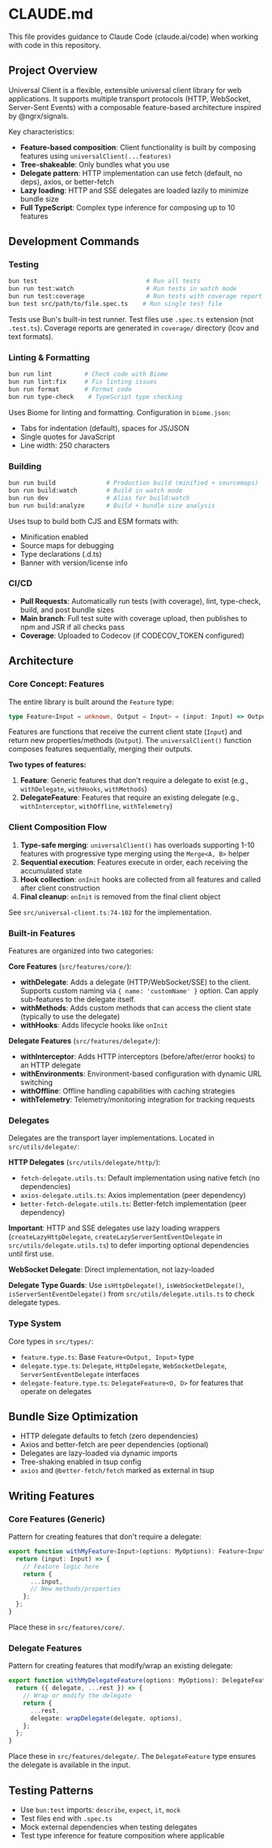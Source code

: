 # CLAUDE.md

This file provides guidance to Claude Code (claude.ai/code) when working with code in this repository.

## Project Overview

Universal Client is a flexible, extensible universal client library for web applications. It supports multiple transport protocols (HTTP, WebSocket, Server-Sent Events) with a composable feature-based architecture inspired by @ngrx/signals.

Key characteristics:
- **Feature-based composition**: Client functionality is built by composing features using `universalClient(...features)`
- **Tree-shakeable**: Only bundles what you use
- **Delegate pattern**: HTTP implementation can use fetch (default, no deps), axios, or better-fetch
- **Lazy loading**: HTTP and SSE delegates are loaded lazily to minimize bundle size
- **Full TypeScript**: Complex type inference for composing up to 10 features

## Development Commands

### Testing
```bash
bun test                              # Run all tests
bun run test:watch                    # Run tests in watch mode
bun run test:coverage                 # Run tests with coverage report
bun test src/path/to/file.spec.ts    # Run single test file
```
Tests use Bun's built-in test runner. Test files use `.spec.ts` extension (not `.test.ts`).
Coverage reports are generated in `coverage/` directory (lcov and text formats).

### Linting & Formatting
```bash
bun run lint         # Check code with Biome
bun run lint:fix     # Fix linting issues
bun run format       # Format code
bun run type-check    # TypeScript type checking
```
Uses Biome for linting and formatting. Configuration in `biome.json`:
- Tabs for indentation (default), spaces for JS/JSON
- Single quotes for JavaScript
- Line width: 250 characters

### Building
```bash
bun run build              # Production build (minified + sourcemaps)
bun run build:watch        # Build in watch mode
bun run dev                # Alias for build:watch
bun run build:analyze      # Build + bundle size analysis
```
Uses tsup to build both CJS and ESM formats with:
- Minification enabled
- Source maps for debugging
- Type declarations (.d.ts)
- Banner with version/license info

### CI/CD
- **Pull Requests**: Automatically run tests (with coverage), lint, type-check, build, and post bundle sizes
- **Main branch**: Full test suite with coverage upload, then publishes to npm and JSR if all checks pass
- **Coverage**: Uploaded to Codecov (if CODECOV_TOKEN configured)

## Architecture

### Core Concept: Features

The entire library is built around the `Feature` type:
```typescript
type Feature<Input = unknown, Output = Input> = (input: Input) => Output
```

Features are functions that receive the current client state (`Input`) and return new properties/methods (`Output`). The `universalClient()` function composes features sequentially, merging their outputs.

**Two types of features:**

1. **Feature**: Generic features that don't require a delegate to exist (e.g., `withDelegate`, `withHooks`, `withMethods`)
2. **DelegateFeature**: Features that require an existing delegate (e.g., `withInterceptor`, `withOffline`, `withTelemetry`)

### Client Composition Flow

1. **Type-safe merging**: `universalClient()` has overloads supporting 1-10 features with progressive type merging using the `Merge<A, B>` helper
2. **Sequential execution**: Features execute in order, each receiving the accumulated state
3. **Hook collection**: `onInit` hooks are collected from all features and called after client construction
4. **Final cleanup**: `onInit` is removed from the final client object

See `src/universal-client.ts:74-102` for the implementation.

### Built-in Features

Features are organized into two categories:

**Core Features** (`src/features/core/`):
- **withDelegate**: Adds a delegate (HTTP/WebSocket/SSE) to the client. Supports custom naming via `{ name: 'customName' }` option. Can apply sub-features to the delegate itself.
- **withMethods**: Adds custom methods that can access the client state (typically to use the delegate)
- **withHooks**: Adds lifecycle hooks like `onInit`

**Delegate Features** (`src/features/delegate/`):
- **withInterceptor**: Adds HTTP interceptors (before/after/error hooks) to an HTTP delegate
- **withEnvironments**: Environment-based configuration with dynamic URL switching
- **withOffline**: Offline handling capabilities with caching strategies
- **withTelemetry**: Telemetry/monitoring integration for tracking requests

### Delegates

Delegates are the transport layer implementations. Located in `src/utils/delegate/`:

**HTTP Delegates** (`src/utils/delegate/http/`):
- `fetch-delegate.utils.ts`: Default implementation using native fetch (no dependencies)
- `axios-delegate.utils.ts`: Axios implementation (peer dependency)
- `better-fetch-delegate.utils.ts`: Better-fetch implementation (peer dependency)

**Important**: HTTP and SSE delegates use lazy loading wrappers (`createLazyHttpDelegate`, `createLazyServerSentEventDelegate` in `src/utils/delegate.utils.ts`) to defer importing optional dependencies until first use.

**WebSocket Delegate**: Direct implementation, not lazy-loaded

**Delegate Type Guards**: Use `isHttpDelegate()`, `isWebSocketDelegate()`, `isServerSentEventDelegate()` from `src/utils/delegate.utils.ts` to check delegate types.

### Type System

Core types in `src/types/`:
- `feature.type.ts`: Base `Feature<Output, Input>` type
- `delegate.type.ts`: `Delegate`, `HttpDelegate`, `WebSocketDelegate`, `ServerSentEventDelegate` interfaces
- `delegate-feature.type.ts`: `DelegateFeature<O, D>` for features that operate on delegates

## Bundle Size Optimization

- HTTP delegate defaults to fetch (zero dependencies)
- Axios and better-fetch are peer dependencies (optional)
- Delegates are lazy-loaded via dynamic imports
- Tree-shaking enabled in tsup config
- `axios` and `@better-fetch/fetch` marked as external in tsup

## Writing Features

### Core Features (Generic)

Pattern for creating features that don't require a delegate:

```typescript
export function withMyFeature<Input>(options: MyOptions): Feature<Input, Output & Input> {
  return (input: Input) => {
    // Feature logic here
    return {
      ...input,
      // New methods/properties
    };
  };
}
```

Place these in `src/features/core/`.

### Delegate Features

Pattern for creating features that modify/wrap an existing delegate:

```typescript
export function withMyDelegateFeature(options: MyOptions): DelegateFeature<HttpDelegate> {
  return ({ delegate, ...rest }) => {
    // Wrap or modify the delegate
    return {
      ...rest,
      delegate: wrapDelegate(delegate, options),
    };
  };
}
```

Place these in `src/features/delegate/`. The `DelegateFeature` type ensures the delegate is available in the input.

## Testing Patterns

- Use `bun:test` imports: `describe`, `expect`, `it`, `mock`
- Test files end with `.spec.ts`
- Mock external dependencies when testing delegates
- Test type inference for feature composition where applicable
